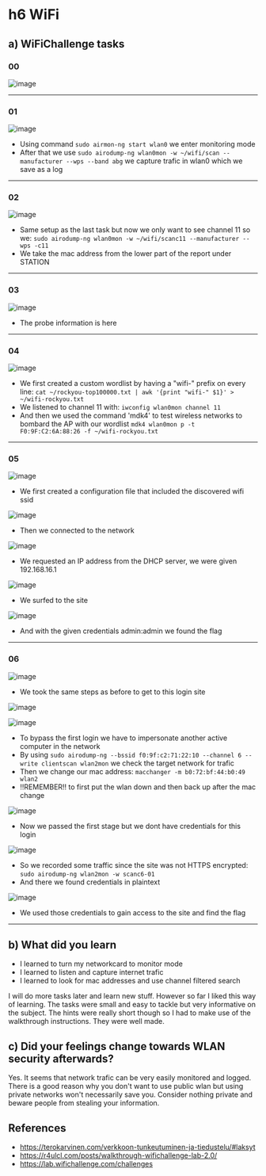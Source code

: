 # h6 WiFi
## a) WiFiChallenge tasks
### 00

![image](https://github.com/user-attachments/assets/bd6da526-9591-466d-9c7c-d58cc93d78ba)

---
### 01

![image](https://github.com/user-attachments/assets/092ac1ce-77ff-4ad4-a5a6-f281058c813c)

- Using command ``sudo airmon-ng start wlan0`` we enter monitoring mode
- After that we use ``sudo airodump-ng wlan0mon -w ~/wifi/scan --manufacturer --wps --band abg`` we capture trafic in wlan0 which we save as a log

---
### 02

![image](https://github.com/user-attachments/assets/029ea3d8-3df8-494f-9505-aff74ba009c7)

- Same setup as the last task but now we only want to see channel 11 so we: ``sudo airodump-ng wlan0mon -w ~/wifi/scanc11 --manufacturer --wps -c11``
- We take the mac address from the lower part of the report under STATION

---
### 03

![image](https://github.com/user-attachments/assets/abcc4b3f-b4ab-41ff-a3d7-ab7a8fb24436)

- The probe information is here

---
### 04

![image](https://github.com/user-attachments/assets/daa4b7d1-58e7-48b9-9eb7-5e02ae959d3c)

- We first created a custom wordlist by having a "wifi-" prefix on every line: ``cat ~/rockyou-top100000.txt | awk '{print "wifi-" $1}' > ~/wifi-rockyou.txt ``
- We listened to channel 11 with: ``iwconfig wlan0mon channel 11``
- And then we used the command 'mdk4' to test wireless networks to bombard the AP with our wordlist ``mdk4 wlan0mon p -t F0:9F:C2:6A:88:26 -f ~/wifi-rockyou.txt``

---
### 05

![image](https://github.com/user-attachments/assets/1c67082a-221b-43f9-9937-db6731ffdf9b)

- We first created a configuration file that included the discovered wifi ssid

![image](https://github.com/user-attachments/assets/807c04b9-9d6b-4a0c-96d4-c759b9bd3059)

- Then we connected to the network

![image](https://github.com/user-attachments/assets/0e2d2291-8578-4a7d-8ca2-82a97cd5e2a2)

- We requested an IP address from the DHCP server, we were given 192.168.16.1

![image](https://github.com/user-attachments/assets/c40da9a3-49b8-43b0-919a-294269a957e8)

- We surfed to the site
  
![image](https://github.com/user-attachments/assets/2d0e9748-7359-45e4-a902-fcf04baeb6e5)

- And with the given credentials admin:admin we found the flag

---
### 06

![image](https://github.com/user-attachments/assets/32e613e3-a970-4688-9bb1-7147e5795560)

- We took the same steps as before to get to this login site

![image](https://github.com/user-attachments/assets/455a503c-b472-478e-9545-45db44047c52)

![image](https://github.com/user-attachments/assets/3f75dcc4-1dc5-446a-9fa8-79e12f0142ba)

- To bypass the first login we have to impersonate another active computer in the network
- By using ``sudo airodump-ng --bssid f0:9f:c2:71:22:10 --channel 6 --write clientscan wlan2mon`` we check the target network for trafic
- Then we change our mac address: ``macchanger -m b0:72:bf:44:b0:49 wlan2``
- !!REMEMBER!! to first put the wlan down and then back up after the mac change

![image](https://github.com/user-attachments/assets/dd421c97-772d-4227-9d45-461c624c1809)

- Now we passed the first stage but we dont have credentials for this login

![image](https://github.com/user-attachments/assets/46960eeb-d5b3-4e63-b1b3-f56469581548)

- So we recorded some traffic since the site was not HTTPS encrypted: ``sudo airodump-ng wlan2mon -w scanc6-01``
- And there we found credentials in plaintext

![image](https://github.com/user-attachments/assets/22c03c5f-96ee-4106-8156-9b6142e89df0)

- We used those credentials to gain access to the site and find the flag

---

## b) What did you learn
- I learned to turn my networkcard to monitor mode
- I learned to listen and capture internet trafic
- I learned to look for mac addresses and use channel filtered search

I will do more tasks later and learn new stuff. However so far I liked this way of learning. The tasks were small and easy to tackle but very informative on the subject.
The hints were really short though so I had to make use of the walkthrough instructions. They were well made.

## c) Did your feelings change towards WLAN security afterwards?
Yes. It seems that network trafic can be very easily monitored and logged. There is a good reason why you don't want to use public wlan but using private networks won't necessarily save you.
Consider nothing private and beware people from stealing your information.

## References
- https://terokarvinen.com/verkkoon-tunkeutuminen-ja-tiedustelu/#laksyt
- https://r4ulcl.com/posts/walkthrough-wifichallenge-lab-2.0/
- https://lab.wifichallenge.com/challenges
